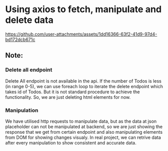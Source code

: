 # Using axios to fetch, manipulate and delete data




https://github.com/user-attachments/assets/1dd16366-63f2-41d9-97d4-bd172dcb671c





## Note:

### Delete all endpoint
Delete All endpoint is not available in the api. If the number of Todos is less (in range 0-5), we can use foreach loop to iterate the delete endpoint which takes id of Todos. But it is not standard procedure to achieve the functionality.
So, we are just deleting html elements for now.

### Manipulation
We have utilised http requests to manipulate data, but as the data at json placeholder can not be manipulated at backend, so we are just showing the response that we get from certain endpoint and also manipulating elements from DOM for showing changes visualy. In real project, we can retrive data after every manipulation to show consistent and accurate data.
